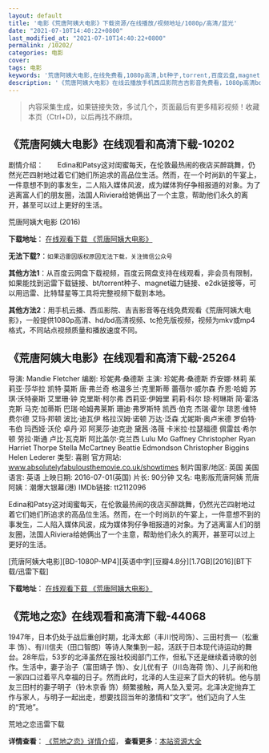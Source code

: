 ```yaml
---
layout: default
title: '电影《荒唐阿姨大电影》下载资源/在线播放/视频地址/1080p/高清/蓝光'
date: "2021-07-10T14:40:22+0800"
last_modified_at: "2021-07-10T14:40:22+0800"
permalink: /10202/
categories: 电影
cover:
tags: 电影
keywords: '荒唐阿姨大电影,在线免费看,1080p高清,bt种子,torrent,百度云盘,magnet,磁力链,迅雷下载资源'
description: '《荒唐阿姨大电影》在线云播放手机西瓜影院吉吉影音免费看，1080p高清bd/hd未删减完整版和tc抢先枪版，mkv/mp4格式，附带bt/torrent种子、magnet/磁力链、百度云盘、网盘资源迅雷下载链接'
---
```


>内容采集生成，如果链接失效，多试几个，页面最后有更多精彩视频！收藏本页（Ctrl+D)，以后再找不麻烦。


## 《荒唐阿姨大电影》在线观看和高清下载-10202

剧情介绍：　　Edina和Patsy这对闺蜜每天，在伦敦最热闹的夜店买醉跳舞，仍然光芒四射地过着它们她们所追求的高品位生活。然而，在一个时尚趴的午宴上，一件意想不到的事发生，二人陷入媒体风波，成为媒体狗仔争相报道的对象。为了逃离富人们的朋友圈，法国人Riviera给她俩出了一个主意，帮助他们永久的离开，甚至可以过上更好的生活。


荒唐阿姨大电影 (2016)

**下载地址**： [在线观看下载 《荒唐阿姨大电影》](https://www.btbtdy.me/btdy/dy8516.html) 


**无法下载?**：`如果迅雷因版权原因无法下载，关注微信公众号 `

**其他方法1**：从百度云网盘下载视频，百度云网盘支持在线观看，非会员有限制，如果能找到迅雷下载链接、bt/torrent种子、magnet磁力链接、e2dk链接等，可以用迅雷、比特彗星等工具将完整视频下载到本地。

**其他方法2**：用手机云播、西瓜影院、吉吉影音等在线免费观看《荒唐阿姨大电影》，一般提供1080p高清、hd/bd高清视频、tc抢先版视频，视频为mkv或mp4格式，不同站点视频质量和播放速度不同。


## 《荒唐阿姨大电影》在线观看和高清下载-25264

导演: Mandie Fletcher 编剧: 珍妮弗·桑德斯 主演: 珍妮弗·桑德斯 乔安娜·林莉 茱莉亚·莎华拉 凯特·莫斯 唐·弗兰奇 格温多兰·克里斯蒂 蕾蓓尔·威尔森 乔恩·哈姆 苏琪·沃特豪斯 艾里珊·钟 克里斯·柯尔弗 西莉亚·伊姆里 莉莉·科尔 琼·柯琳斯 简·霍洛克斯 马克·加蒂斯 巴瑞·哈姆弗莱斯 珊迪·弗罗斯特 凯西·伯克 杰瑞·霍尔 琼恩·维特费尔德 艾玛·邦顿 波比·迪瓦伊 格拉汉姆·诺顿 万达·泛森 尤妮斯·奥卢米德 罗伯特·韦伯 玛西娅·沃伦 卓丹·邓 阿莱莎·迪克逊 黛茜·洛薇 卡米拉·拉瑟福德 佩雷兹·希尔顿 劳拉·斯通 卢比·瓦克斯 阿比盖尔·克兰西 Lulu Mo Gaffney Christopher Ryan Harriet Thorpe Stella McCartney Beattie Edmondson Christopher Biggins Helen Lederer 类型: 喜剧 官方网站: www.absolutelyfabulousthemovie.co.uk/showtimes 制片国家/地区: 英国 美国 语言: 英语 上映日期: 2016-07-01(英国) 片长: 90分钟 又名: 电影版荒唐阿姨 荒唐阿姨：潮爆大银幕(港) IMDb链接: tt2112096

Edina和Patsy这对闺蜜每天，在伦敦最热闹的夜店买醉跳舞，仍然光芒四射地过着它们她们所追求的高品位生活。然而，在一个时尚趴的午宴上，一件意想不到的事发生，二人陷入媒体风波，成为媒体狗仔争相报道的对象。为了逃离富人们的朋友圈，法国人Riviera给她俩出了一个主意，帮助他们永久的离开，甚至可以过上更好的生活。


[荒唐阿姨大电影][BD-1080P-MP4][英语中字][豆瓣4.8分][1.7GB][2016][BT下载/迅雷下载]

**下载地址**： [在线观看下载 《荒唐阿姨大电影》](https://www.btdx8.com/torrent/absolutely_fabulous_the_movie_2016.html) 


## 《荒地之恋》在线观看和高清下载-44068

1947年，日本仍处于战后重创时期，北泽太郎（丰川悦司饰）、三田村贵一（松重丰 饰）、有川信夫（田口智朗）等诗人聚集到一起，活跃于日本现代诗运动的舞台。28年后，53岁的北泽虽然在报社校阅部门工作，但私下还是继续着诗歌的创作。生活中，妻子治子（富田靖子 饰）、女儿优有子（川岛海荷 饰）、儿子尚和他一家四口过着平凡幸福的日子。然而此时，北泽的人生迎来了巨大的转机。他与朋友三田村的妻子明子（铃木京香 饰）频繁接触，两人坠入爱河。北泽决定抛弃工作与家人，与明子一起出走，想要找回当年的激情和“文字”。他们迈向了人生的&ldquo;荒地”。<!---剧情end--->


荒地之恋迅雷下载

**详情查看**： [《荒地之恋》详情介绍](/movie/44068/)， **查看更多**：[本站资源大全](/movie/t/all/)

